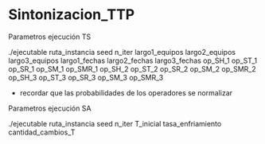 # Sintonizacion_TTP

Parametros ejecución TS

./ejecutable ruta_instancia seed n_iter largo1_equipos largo2_equipos largo3_equipos largo1_fechas largo2_fechas largo3_fechas op_SH_1 op_ST_1 op_SR_1 op_SM_1 op_SMR_1 op_SH_2 op_ST_2 op_SR_2 op_SM_2 op_SMR_2 op_SH_3 op_ST_3 op_SR_3 op_SM_3 op_SMR_3

* recordar que las probabilidades de los operadores se normalizar

Parametros ejecución SA

./ejecutable ruta_instancia seed n_iter T_inicial tasa_enfriamiento cantidad_cambios_T
